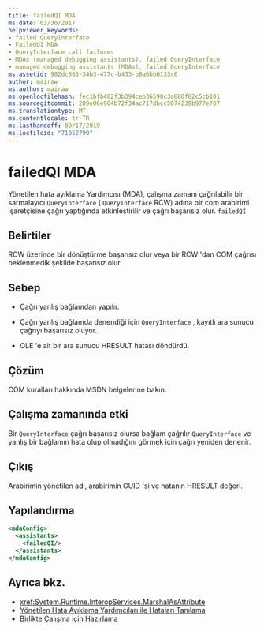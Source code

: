 ```yaml
---
title: failedQI MDA
ms.date: 03/30/2017
helpviewer_keywords:
- failed QueryInterface
- FailedQI MDA
- QueryInterface call failures
- MDAs (managed debugging assistants), failed QueryInterface
- managed debugging assistants (MDAs), failed QueryInterface
ms.assetid: 902dc863-34b3-477c-b433-b8a6bb6133c6
author: mairaw
ms.author: mairaw
ms.openlocfilehash: fec1bfb402f3b394ceb36590c3a880f82c5cb101
ms.sourcegitcommit: 289e06e904b72f34ac717dbcc5074239b977e707
ms.translationtype: MT
ms.contentlocale: tr-TR
ms.lasthandoff: 09/17/2019
ms.locfileid: "71052790"
---
```

# <a name="failedqi-mda"></a>failedQI MDA
Yönetilen hata ayıklama Yardımcısı (MDA), çalışma zamanı çağrılabilir bir sarmalayıcı `QueryInterface` ( `QueryInterface` RCW) adına bir com arabirimi işaretçisine çağrı yaptığında etkinleştirilir ve çağrı başarısız olur. `failedQI`  
  
## <a name="symptoms"></a>Belirtiler  
 RCW üzerinde bir dönüştürme başarısız olur veya bir RCW 'dan COM çağrısı beklenmedik şekilde başarısız olur.  
  
## <a name="cause"></a>Sebep  
  
- Çağrı yanlış bağlamdan yapılır.  
  
- Çağrı yanlış bağlamda denendiği için `QueryInterface` , kayıtlı ara sunucu çağrıyı başarısız oluyor.  
  
- OLE 'e ait bir ara sunucu HRESULT hatası döndürdü.  
  
## <a name="resolution"></a>Çözüm  
 COM kuralları hakkında MSDN belgelerine bakın.  
  
## <a name="effect-on-the-runtime"></a>Çalışma zamanında etki  
 Bir `QueryInterface` çağrı başarısız olursa bağlam çağrılır `QueryInterface` ve yanlış bir bağlamın hata olup olmadığını görmek için çağrı yeniden denenir.  
  
## <a name="output"></a>Çıkış  
 Arabirimin yönetilen adı, arabirimin GUID 'si ve hatanın HRESULT değeri.  
  
## <a name="configuration"></a>Yapılandırma  
  
```xml  
<mdaConfig>  
  <assistants>  
    <failedQI/>  
  </assistants>  
</mdaConfig>  
```  
  
## <a name="see-also"></a>Ayrıca bkz.

- <xref:System.Runtime.InteropServices.MarshalAsAttribute>
- [Yönetilen Hata Ayıklama Yardımcıları ile Hataları Tanılama](diagnosing-errors-with-managed-debugging-assistants.md)
- [Birlikte Çalışma için Hazırlama](../interop/interop-marshaling.md)
